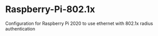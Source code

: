 # Raspberry-Pi-802.1x
Configuration for Raspberry Pi 2020 to use ethernet with 802.1x radius authentication
